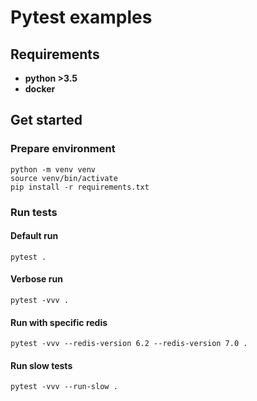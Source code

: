# Pytest examples

## Requirements

* **python >3.5**
* **docker**

## Get started

### Prepare environment

```shell
python -m venv venv
source venv/bin/activate
pip install -r requirements.txt
```

### Run tests

#### Default run

```shell
pytest .
```
#### Verbose run

```shell
pytest -vvv .
```

#### Run with specific redis

```shell
pytest -vvv --redis-version 6.2 --redis-version 7.0 .
```

#### Run slow tests

```shell
pytest -vvv --run-slow .
```
